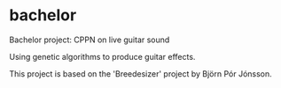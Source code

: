 # bachelor
Bachelor project: CPPN on live guitar sound

Using genetic algorithms to produce guitar effects.

This project is based on the 'Breedesizer' project by Björn Pór Jónsson. 
